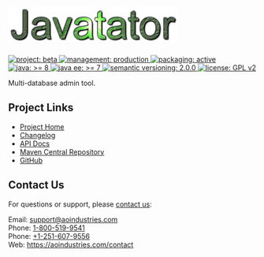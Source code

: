 # [<img src="javatator-logo.gif" alt="Javatator Logo" width="345" height="72">](https://github.com/aoindustries/javatator)
<p>
	<a href="https://aoindustries.com/life-cycle#project-beta">
		<img src="https://aoindustries.com/ao-badges/project-beta.svg" alt="project: beta" />
	</a>
	<a href="https://aoindustries.com/life-cycle#management-production">
		<img src="https://aoindustries.com/ao-badges/management-production.svg" alt="management: production" />
	</a>
	<a href="https://aoindustries.com/life-cycle#packaging-active">
		<img src="https://aoindustries.com/ao-badges/packaging-active.svg" alt="packaging: active" />
	</a>
	<br />
	<a href="https://docs.oracle.com/javase/8/docs/api/">
		<img src="https://aoindustries.com/ao-badges/java-8.svg" alt="java: &gt;= 8" />
	</a>
	<a href="https://docs.oracle.com/javaee/7/api/">
		<img src="https://aoindustries.com/ao-badges/javaee-7.svg" alt="java ee: &gt;= 7" />
	</a>
	<a href="http://semver.org/spec/v2.0.0.html">
		<img src="https://aoindustries.com/ao-badges/semver-2.0.0.svg" alt="semantic versioning: 2.0.0" />
	</a>
	<a href="https://www.gnu.org/licenses/gpl-2.0">
		<img src="https://aoindustries.com/ao-badges/license-gpl-2.0.svg" alt="license: GPL v2" />
	</a>
</p>

Multi-database admin tool.

## Project Links
* [Project Home](https://aoindustries.com/javatator/)
* [Changelog](https://aoindustries.com/javatator/changelog)
* [API Docs](https://aoindustries.com/javatator/apidocs/)
* [Maven Central Repository](https://search.maven.org/artifact/com.aoindustries/javatator)
* [GitHub](https://github.com/aoindustries/javatator)

## Contact Us
For questions or support, please [contact us](https://aoindustries.com/contact):

Email: [support@aoindustries.com](mailto:support@aoindustries.com)  
Phone: [1-800-519-9541](tel:1-800-519-9541)  
Phone: [+1-251-607-9556](tel:+1-251-607-9556)  
Web: https://aoindustries.com/contact

